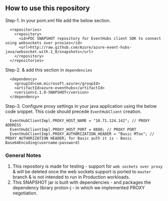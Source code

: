 ## How to use this repository

Step-1. In your pom.xml file add the below section.

```  
  <repositories>
    <repository>
      <id>POC SNAPSHOT repository for EventHubs client SDK to connect using websockets over proxies</id>
      <url>http://raw.github.com/Azure/azure-event-hubs-java/websocket.with.1_0/snapshots</url>
    </repository>
  </repositories>
```

Step-2. & add this section in `dependencies`

```
  <dependency>
    <groupId>com.microsoft.azure</groupId>
    <artifactId>azure-eventhubs</artifactId>
    <version>1.1.0-SNAPSHOT</version>
  </dependency>
```

Step-3. Configure proxy settings in your java application using the below code snippet. This code should precede `EventHubClient` creation.

```
  EventHubClientImpl.PROXY_HOST_NAME = "10.71.124.142"; // PROXY ADDRESS
  EventHubClientImpl.PROXY_HOST_PORT = 8888; // PROXY PORT
  EventHubClientImpl.PROXY_AUTHORIZATION_HEADER = "Basic MTox"; // PROXY AUTHORIZATION HEADER; for Basic auth it is - Basic Base64Encoding(username:password)
```

### General Notes

1. This repository is made for testing - support for `web sockets over proxy` & will be deleted once the web sockets support is ported to `master` branch & is not intended to run in Production workloads.
2. This SNAPSHOT jar is built with dependencies - and packages the dependency library proton-j - in which we implemented PROXY negotiation.